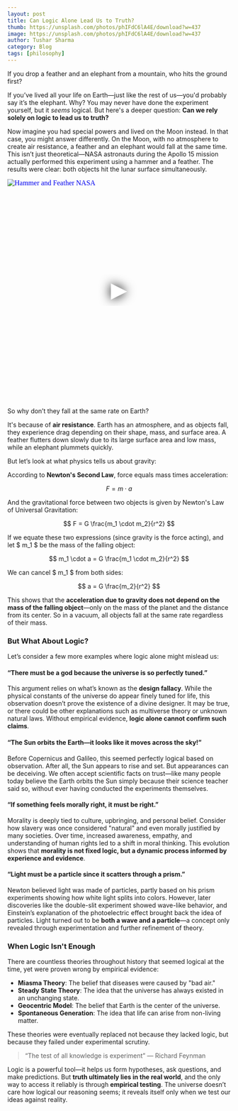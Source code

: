 ```yaml
---
layout: post
title: Can Logic Alone Lead Us to Truth?
thumb: https://unsplash.com/photos/phIFdC6lA4E/download?w=437
image: https://unsplash.com/photos/phIFdC6lA4E/download?w=437
author: Tushar Sharma
category: Blog
tags: [philosophy]
---
```


If you drop a feather and an elephant from a mountain, who hits the ground first?<!-- truncate_here -->

If you’ve lived all your life on Earth—just like the rest of us—you'd probably say it’s the elephant. Why? You may never have done the experiment yourself, but it *seems* logical. But here's a deeper question: **Can we rely solely on logic to lead us to truth?**

Now imagine you had special powers and lived on the Moon instead. In that case, you might answer differently. On the Moon, with no atmosphere to create air resistance, a feather and an elephant would fall at the same time. This isn’t just theoretical—NASA astronauts during the Apollo 15 mission actually performed this experiment using a hammer and a feather. The results were clear: both objects hit the lunar surface simultaneously.

<iframe
  style="position: relative;  width: 100%;" 
   height="500"
  src="https://www.youtube.com/embed/oYEgdZ3iEKA?autoplay=1"
  srcdoc="<style>*{padding:0;margin:0;overflow:hidden}html,body{height:100%}img,span{position:absolute;width:100%;top:0;bottom:0;margin:auto}span{height:1.5em;text-align:center;font:48px/1.5 sans-serif;color:white;text-shadow:0 0 0.5em black}</style><a href=https://www.youtube.com/embed/oYEgdZ3iEKA?autoplay=1><img src=https://img.youtube.com/vi/oYEgdZ3iEKA/hqdefault.jpg alt='Hammer and Feather NASA'><span>▶</span></a>"
  frameborder="0"
  allow="accelerometer; autoplay; encrypted-media; gyroscope; picture-in-picture"
  allowfullscreen
  title="Hammer and Feather NASA"
></iframe><br>

So why don’t they fall at the same rate on Earth?

It's because of **air resistance**. Earth has an atmosphere, and as objects fall, they experience drag depending on their shape, mass, and surface area. A feather flutters down slowly due to its large surface area and low mass, while an elephant plummets quickly.

But let’s look at what physics tells us about gravity:

According to **Newton's Second Law**, force equals mass times acceleration:

$$ F = m \cdot a $$

And the gravitational force between two objects is given by Newton's Law of Universal Gravitation:

$$ F = G \frac{m_1 \cdot m_2}{r^2} $$

If we equate these two expressions (since gravity is the force acting), and let $ m_1 $ be the mass of the falling object:

$$ m_1 \cdot a = G \frac{m_1 \cdot m_2}{r^2} $$

We can cancel $ m_1 $ from both sides:

$$ a = G \frac{m_2}{r^2} $$

This shows that the **acceleration due to gravity does not depend on the mass of the falling object**—only on the mass of the planet and the distance from its center. So in a vacuum, all objects fall at the same rate regardless of their mass.

### But What About Logic?

Let’s consider a few more examples where logic alone might mislead us:

#### “There must be a god because the universe is so perfectly tuned.”

This argument relies on what’s known as the **design fallacy**. While the physical constants of the universe do appear finely tuned for life, this observation doesn’t prove the existence of a divine designer. It may be true, or there could be other explanations such as multiverse theory or unknown natural laws. Without empirical evidence, **logic alone cannot confirm such claims**.

#### “The Sun orbits the Earth—it looks like it moves across the sky!”

Before Copernicus and Galileo, this seemed perfectly logical based on observation. After all, the Sun appears to rise and set. But appearances can be deceiving. We often accept scientific facts on trust—like many people today believe the Earth orbits the Sun simply because their science teacher said so, without ever having conducted the experiments themselves.

#### “If something feels morally right, it must be right.”

Morality is deeply tied to culture, upbringing, and personal belief. Consider how slavery was once considered "natural" and even morally justified by many societies. Over time, increased awareness, empathy, and understanding of human rights led to a shift in moral thinking. This evolution shows that **morality is not fixed logic, but a dynamic process informed by experience and evidence**.

#### “Light must be a particle since it scatters through a prism.”

Newton believed light was made of particles, partly based on his prism experiments showing how white light splits into colors. However, later discoveries like the double-slit experiment showed wave-like behavior, and Einstein’s explanation of the photoelectric effect brought back the idea of particles. Light turned out to be **both a wave and a particle**—a concept only revealed through experimentation and further refinement of theory.

### When Logic Isn't Enough

There are countless theories throughout history that seemed logical at the time, yet were proven wrong by empirical evidence:

- **Miasma Theory**: The belief that diseases were caused by "bad air."
- **Steady State Theory**: The idea that the universe has always existed in an unchanging state.
- **Geocentric Model**: The belief that Earth is the center of the universe.
- **Spontaneous Generation**: The idea that life can arise from non-living matter.

These theories were eventually replaced not because they lacked logic, but because they failed under experimental scrutiny.

> “The test of all knowledge is experiment” — Richard Feynman  

Logic is a powerful tool—it helps us form hypotheses, ask questions, and make predictions. But **truth ultimately lies in the real world**, and the only way to access it reliably is through **empirical testing**. The universe doesn’t care how logical our reasoning seems; it reveals itself only when we test our ideas against reality.